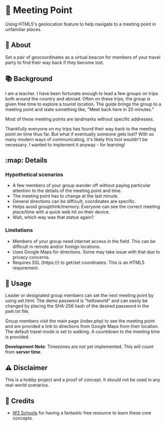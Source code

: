 # 📌 Meeting Point
Using HTML5's geolocation feature to help navigate to a meeting point in unfamiliar places.

## :eyes: About
Set a pair of geocoordinates as a virtual beacon for members of your travel party to find their way back if they become lost. 

## :books: Background
I am a teacher. I have been fortunate enough to lead a few groups on trips both around the country and abroad. Often on these trips, the group is given free time to explore a tourist location. The guide brings the group to a meeting point  and state something like, "Meet back here in 20 minutes." 

Most of these meeting points are landmarks without specific addresses.

Thankfully everyone on my trips has found their way back to the meeting point on time thus far. But what if eventually someone gets lost?
With so many modern ways of communicating, it's likely this tool wouldn't be necessary. I wanted to implement it anyway - for learning!

## :map: Details
### Hypothetical scenarios
- A few members of your group wander off without paying particular attention to the details of the meeting point and time.
- The meeting point has to change at the last minute.
- General directions can be difficult, coordinates are specific.
- Helps avoid groupthink/memory. Everyone can see the correct meeting place/time with a quick web hit on their device.
- Wait, which way was that statue again? 

### Limitations
- Members of your group need internet access in the field. This can be difficult in remote and/or foreign locations.
- Uses Google Maps for directions. Some may take issue with that due to privacy concerns.
- Requires SSL (https://) to get/set coordinates. This is an HTML5 requirement.

## :eyes: Usage
Leader or designated group members can set the next meeting point by using set.html.
The demo password is "helloworld" and can easily be changed by placing the SHA-256 hash of the desired password in the pwh.txt file.

Group members visit the main page (index.php) to see the meeting point and are provided a link to directions from Google Maps from their location.
The default travel mode is set to walking. A countdown to the meeting time is provided.

**Development Note**: Timezones are not yet implemented. This will count from **server time**. 

## :warning: Disclaimer
This is a hobby project and a proof of concept. It should not be used in any real-world scenarios.  

## :mega: Credits
- [W3 Schools](https://w3schools.com) for having a fantastic free resource to learn these core concepts.
